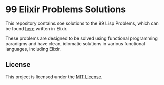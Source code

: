 # 99 Elixir Problems Solutions

This repository contains soe solutions to the 99 Lisp Problems, which can be found [here](http://www.ic.unicamp.br/~meidanis/courses/mc336/2006s2/funcional/L-99_Ninety-Nine_Lisp_Problems.html) written in Elixir.

These problems are designed to be solved using functional programming paradigms and have clean, idiomatic solutions in various functional languages, including Elixir.

## License

This project is licensed under the [MIT License](LICENSE.md).
